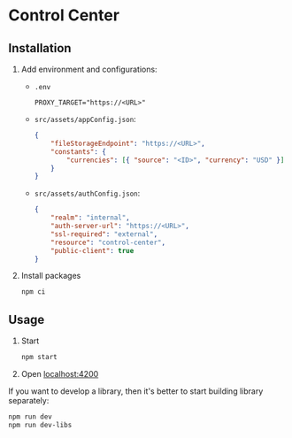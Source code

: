 # Control Center

## Installation

1. Add environment and configurations:

    - `.env`
        ```env
        PROXY_TARGET="https://<URL>"
        ```
    - `src/assets/appConfig.json`:
        ```json
        {
            "fileStorageEndpoint": "https://<URL>",
            "constants": {
                "currencies": [{ "source": "<ID>", "currency": "USD" }]
            }
        }
        ```
    - `src/assets/authConfig.json`:
        ```json
        {
            "realm": "internal",
            "auth-server-url": "https://<URL>",
            "ssl-required": "external",
            "resource": "control-center",
            "public-client": true
        }
        ```

2. Install packages
    ```sh
    npm ci
    ```

## Usage

1. Start
    ```sh
    npm start
    ```
2. Open [localhost:4200](http://localhost:4200/)

If you want to develop a library, then it's better to start building library separately:

```sh
npm run dev
npm run dev-libs
```
